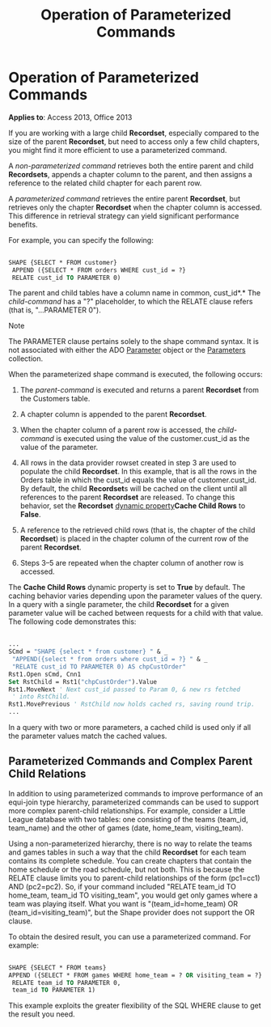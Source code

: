 ﻿---
title: Operation of Parameterized Commands
TOCTitle: Operation of Parameterized Commands
ms:assetid: 71edbd16-21db-7afa-356b-d8e7afb92b3a
ms:mtpsurl: https://msdn.microsoft.com/library/JJ249456(v=office.15)
ms:contentKeyID: 48545596
ms.date: 09/18/2015
mtps_version: v=office.15
---

# Operation of Parameterized Commands


**Applies to**: Access 2013, Office 2013

If you are working with a large child **Recordset**, especially compared to the size of the parent **Recordset**, but need to access only a few child chapters, you might find it more efficient to use a parameterized command.

A *non-parameterized command* retrieves both the entire parent and child **Recordsets**, appends a chapter column to the parent, and then assigns a reference to the related child chapter for each parent row.

A *parameterized command* retrieves the entire parent **Recordset**, but retrieves only the chapter **Recordset** when the chapter column is accessed. This difference in retrieval strategy can yield significant performance benefits.

For example, you can specify the following:

```vb 
 
SHAPE {SELECT * FROM customer} 
 APPEND ({SELECT * FROM orders WHERE cust_id = ?} 
 RELATE cust_id TO PARAMETER 0) 
```

The parent and child tables have a column name in common, cust\_id*.* The *child-command* has a "?" placeholder, to which the RELATE clause refers (that is, "...PARAMETER 0").


> [!NOTE]
> <P>The PARAMETER clause pertains solely to the shape command syntax. It is not associated with either the ADO <A href="parameter-object-ado.md">Parameter</A> object or the <A href="parameters-collection-ado.md">Parameters</A> collection.</P>



When the parameterized shape command is executed, the following occurs:

1.  The *parent-command* is executed and returns a parent **Recordset** from the Customers table.

2.  A chapter column is appended to the parent **Recordset**.

3.  When the chapter column of a parent row is accessed, the *child-command* is executed using the value of the customer.cust\_id as the value of the parameter.

4.  All rows in the data provider rowset created in step 3 are used to populate the child **Recordset**. In this example, that is all the rows in the Orders table in which the cust\_id equals the value of customer.cust\_id. By default, the child **Recordset**s will be cached on the client until all references to the parent **Recordset** are released. To change this behavior, set the **Recordset** [dynamic property](ado-dynamic-property-index.md)**Cache Child Rows** to **False**.

5.  A reference to the retrieved child rows (that is, the chapter of the child **Recordset**) is placed in the chapter column of the current row of the parent **Recordset**.

6.  Steps 3–5 are repeated when the chapter column of another row is accessed.

The **Cache Child Rows** dynamic property is set to **True** by default. The caching behavior varies depending upon the parameter values of the query. In a query with a single parameter, the child **Recordset** for a given parameter value will be cached between requests for a child with that value. The following code demonstrates this:

```vb 
 
... 
SCmd = "SHAPE {select * from customer} " & _ 
 "APPEND({select * from orders where cust_id = ?} " & _ 
 "RELATE cust_id TO PARAMETER 0) AS chpCustOrder" 
Rst1.Open sCmd, Cnn1 
Set RstChild = Rst1("chpCustOrder").Value 
Rst1.MoveNext ' Next cust_id passed to Param 0, & new rs fetched 
 ' into RstChild. 
Rst1.MovePrevious ' RstChild now holds cached rs, saving round trip. 
... 
```

In a query with two or more parameters, a cached child is used only if all the parameter values match the cached values.

## Parameterized Commands and Complex Parent Child Relations

In addition to using parameterized commands to improve performance of an equi-join type hierarchy, parameterized commands can be used to support more complex parent-child relationships. For example, consider a Little League database with two tables: one consisting of the teams (team\_id, team\_name) and the other of games (date, home\_team, visiting\_team).

Using a non-parameterized hierarchy, there is no way to relate the teams and games tables in such a way that the child **Recordset** for each team contains its complete schedule. You can create chapters that contain the home schedule or the road schedule, but not both. This is because the RELATE clause limits you to parent-child relationships of the form (pc1=cc1) AND (pc2=pc2). So, if your command included "RELATE team\_id TO home\_team, team\_id TO visiting\_team", you would get only games where a team was playing itself. What you want is "(team\_id=home\_team) OR (team\_id=visiting\_team)", but the Shape provider does not support the OR clause.

To obtain the desired result, you can use a parameterized command. For example:

```vb 
 
SHAPE {SELECT * FROM teams} 
APPEND ({SELECT * FROM games WHERE home_team = ? OR visiting_team = ?} 
 RELATE team_id TO PARAMETER 0, 
 team_id TO PARAMETER 1) 
```

This example exploits the greater flexibility of the SQL WHERE clause to get the result you need.

